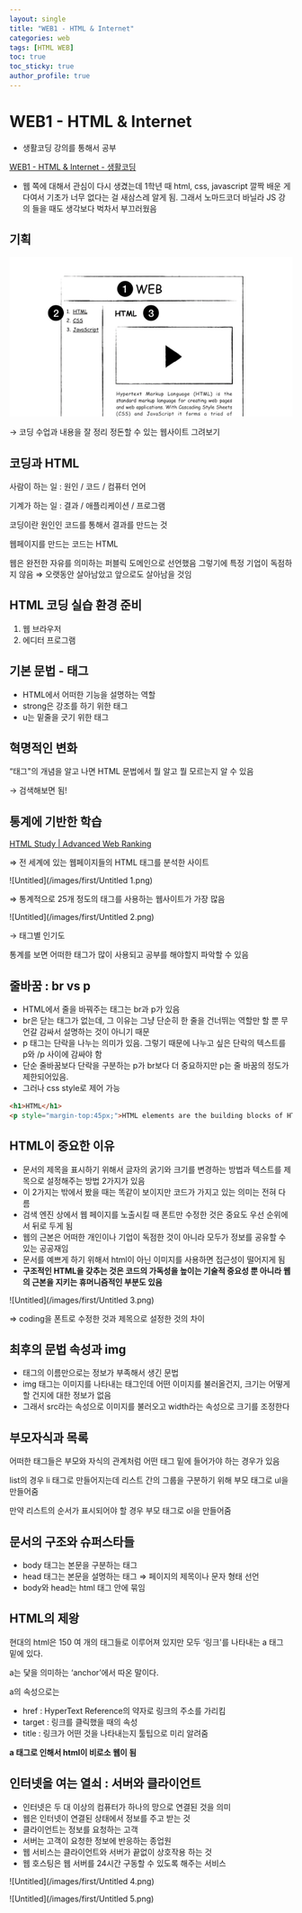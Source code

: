 ```yaml
---
layout: single
title: "WEB1 - HTML & Internet"
categories: web
tags: [HTML WEB]
toc: true
toc_sticky: true
author_profile: true
---
```

# WEB1 - HTML & Internet

- 생활코딩 강의를 통해서 공부

[WEB1 - HTML & Internet - 생활코딩](https://opentutorials.org/course/3084)

- 웹 쪽에 대해서 관심이 다시 생겼는데 1학년 때 html, css, javascript 깔짝 배운 게 다여서 기초가 너무 없다는 걸 새삼스레 알게 됨. 그래서 노마드코더 바닐라 JS 강의 들을 때도 생각보다 벅차서 부끄러웠음

## 기획

![Untitled](/images/first/Untitled.png)

→ 코딩 수업과 내용을 잘 정리 정돈할 수 있는 웹사이트 그려보기

## 코딩과 HTML

사람이 하는 일 : 원인 /  코드 / 컴퓨터 언어

기계가 하는 일 : 결과 / 애플리케이션  / 프로그램

코딩이란 원인인 코드를 통해서 결과를 만드는 것

웹페이지를 만드는 코드는 HTML

웹은 완전한 자유를 의미하는 퍼블릭 도메인으로 선언했음 그렇기에 특정 기업이 독점하지 않음 ⇒ 오랫동안 살아남았고 앞으로도 살아남을 것임

## HTML 코딩 실습 환경 준비

1) 웹 브라우저
2) 에디터 프로그램

## 기본 문법 - 태그

- HTML에서 어떠한 기능을 설명하는 역할
- strong은 강조를 하기 위한 태그
- u는 밑줄을 긋기 위한 태그

## 혁명적인 변화

“태그"의 개념을 알고 나면 HTML 문법에서 뭘 알고 뭘 모르는지 알 수 있음

→ 검색해보면 됨!

## 통계에 기반한 학습

[HTML Study | Advanced Web Ranking](https://www.advancedwebranking.com/seo/html-study/)

⇒ 전 세계에 있는 웹페이지들의 HTML 태그를 분석한 사이트

![Untitled](/images/first/Untitled 1.png)

⇒ 통계적으로 25개 정도의 태그를 사용하는 웹사이트가 가장 많음

![Untitled](/images/first/Untitled 2.png)

→ 태그별 인기도

통계를 보면 어떠한 태그가 많이 사용되고 공부를 해야할지 파악할 수 있음

## 줄바꿈 : br vs p

- HTML에서 줄을 바꿔주는 태그는 br과 p가 있음
- br은 닫는 태그가 없는데, 그 이유는 그냥 단순히 한 줄을 건너뛰는 역할만 할 뿐 무언갈 감싸서 설명하는 것이 아니기 때문
- p 태그는 단락을 나누는 의미가 있음. 그렇기 때문에 나누고 싶은 단락의 텍스트를 p와 /p 사이에 감싸야 함
- 단순 줄바꿈보다 단락을 구분하는 p가 br보다 더 중요하지만 p는 줄 바꿈의 정도가 제한되어있음.
- 그러나 css style로 제어 가능

```html
<h1>HTML</h1>
<p style="margin-top:45px;">HTML elements are the building blocks of HTML pages.</p>
```

## HTML이 중요한 이유

- 문서의 제목을 표시하기 위해서 글자의 굵기와 크기를 변경하는 방법과 텍스트를 제목으로 설정해주는 방법 2가지가 있음
- 이 2가지는 밖에서 봤을 때는 똑같이 보이지만 코드가 가지고 있는 의미는 전혀 다름
- 검색 엔진 상에서 웹 페이지를 노출시킬 때 폰트만 수정한 것은 중요도 우선 순위에서 뒤로 두게 됨
- 웹의 근본은 어떠한 개인이나 기업이 독점한 것이 아니라 모두가 정보를 공유할 수 있는 공공재임
- 문서를 예쁘게 하기 위해서 html이 아닌 이미지를 사용하면 접근성이 떨어지게 됨
- **구조적인 HTML을 갖추는 것은 코드의 가독성을 높이는 기술적 중요성 뿐 아니라 웹의 근본을 지키는 휴머니즘적인 부분도 있음**

![Untitled](/images/first/Untitled 3.png)

⇒ coding을 폰트로 수정한 것과 제목으로 설정한 것의 차이

## 최후의 문법 속성과 img

- 태그의 이름만으로는 정보가 부족해서 생긴 문법
- img 태그는 이미지를 나타내는 태그인데 어떤 이미지를 불러올건지, 크기는 어떻게 할 건지에 대한 정보가 없음
- 그래서 src라는 속성으로 이미지를 불러오고 width라는 속성으로 크기를 조정한다

## 부모자식과 목록

어떠한 태그들은 부모와 자식의 관계처럼 어떤 태그 밑에 들어가야 하는 경우가 있음

list의 경우 li 태그로 만들어지는데 리스트 간의 그룹을 구분하기 위해 부모 태그로 ul을 만들어줌

만약 리스트의 순서가 표시되어야 할 경우 부모 태그로 ol을 만들어줌

## 문서의 구조와 슈퍼스타들

- body 태그는 본문을 구분하는 태그
- head 태그는 본문을 설명하는 태그 ⇒ 페이지의 제목이나 문자 형태 선언
- body와 head는 html 태그 안에 묶임

## HTML의 제왕

현대의 html은 150 여 개의 태그들로 이루어져 있지만 모두 ‘링크'를 나타내는 a 태그 밑에 있다.

a는 닻을 의미하는 ‘anchor’에서 따온 말이다.

a의 속성으로는

- href : HyperText Reference의 약자로 링크의 주소를 가리킴
- target : 링크를 클릭했을 때의 속성
- title : 링크가 어떤 것을 나타내는지 툴팁으로 미리 알려줌

**a 태그로 인해서 html이 비로소 웹이 됨**

## 인터넷을 여는 열쇠 : 서버와 클라이언트

- 인터넷은 두 대 이상의 컴퓨터가 하나의 망으로 연결된 것을 의미
- 웹은 인터넷이 연결된 상태에서 정보를 주고 받는 것
- 클라이언트는 정보를 요청하는 고객
- 서버는 고객이 요청한 정보에 반응하는 종업원
- 웹 서비스는 클라이언트와 서버가 끝없이 상호작용 하는 것
- 웹 호스팅은 웹 서버를 24시간 구동할 수 있도록 해주는 서비스

![Untitled](/images/first/Untitled 4.png)

![Untitled](/images/first/Untitled 5.png)

